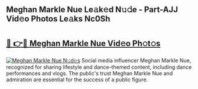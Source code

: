 ## Meghan Markle Nue Le𝚊k𝚎d N𝚞𝚍e - Part-AJJ Vid𝚎o Photos Le𝚊ks Nc0Sh

# <h2><a href="http://fb7h73.evod.top/?m=Meghan+Markle+Nue">🔗 👉🔴 Meghan Markle Nue Vid𝚎o Ph𝚘t𝚘s</a></h2>

[![Meghan Markle Nue N𝚞d𝚎s](https://i.imgur.com/8V9OHl7.gif)](http://fb7h73.evod.top/?m=Meghan+Markle+Nue)
Social media influencer Meghan Markle Nue, recognized for sharing lifestyle and dance-themed content, including dance performances and vlogs. The public's trust Meghan Markle Nue and admiration are essential for the success of a public figure. 
